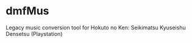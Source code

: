 # dmfMus
Legacy music conversion tool for Hokuto no Ken: Seikimatsu Kyuseishu Densetsu (Playstation)
